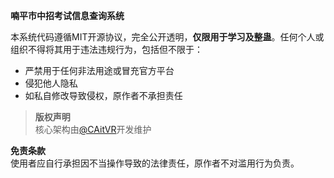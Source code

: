 **喃平市中招考试信息查询系统**

本系统代码遵循MIT开源协议，完全公开透明，**仅限用于学习及整蛊**。任何个人或组织不得将其用于违法违规行为，包括但不限于：
- 严禁用于任何非法用途或冒充官方平台
- 侵犯他人隐私
- 如私自修改导致侵权，原作者不承担责任

> **版权声明**  
> 核心架构由[@CAitVR](https://github.com/RTX9999ti)开发维护

**免责条款**  
使用者应自行承担因不当操作导致的法律责任，原作者不对滥用行为负责。
